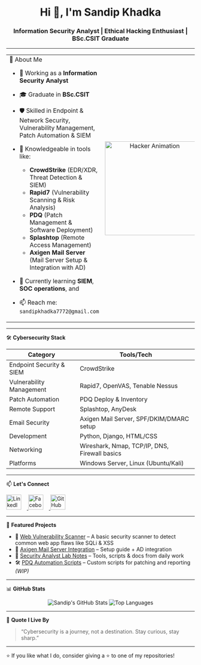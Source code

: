 <!-- GitHub Profile README for sandipkhadka -->

<h1 align="center">Hi 👋, I'm Sandip Khadka</h1>
<h3 align="center">Information Security Analyst | Ethical Hacking Enthusiast | BSc.CSIT Graduate</h3>

---
<table>
  <tr>
    <!-- Left column: About Me -->
    <td width="60%" valign="top">
      🔐 About Me

- 💼 Working as a **Information Security Analyst**
- 🎓 Graduate in **BSc.CSIT**
- 🛡️ Skilled in Endpoint & Network Security, Vulnerability Management, Patch Automation & SIEM
- 🧠 Knowledgeable in tools like:
  - **CrowdStrike** (EDR/XDR, Threat Detection & SIEM)
  - **Rapid7** (Vulnerability Scanning & Risk Analysis)
  - **PDQ** (Patch Management & Software Deployment)
  - **Splashtop** (Remote Access Management)
  - **Axigen Mail Server** (Mail Server Setup & Integration with AD)
- 🌱 Currently learning **SIEM**, **SOC operations**, and
- 📫 Reach me: `sandipkhadka7772@gmail.com`

    </td>
    <!-- Right column: GIF -->
    <td width="40%" align="center">
      <img src="https://media.giphy.com/media/v1.Y2lkPWVjZjA1ZTQ3b3VnaXI2ZW40MGhjbzJ2cnp2YjJ6Ym0yZm1xMXd2M2dicGptdDB6NCZlcD12MV9naWZzX3NlYXJjaCZjdD1n/78XCFBGOlS6keY1Bil/giphy.gif" width="250" alt="Hacker Animation"/>
    </td>
  </tr>
</table>




---

🛠️ **Cybersecurity Stack**

| Category                 | Tools/Tech                                                                 |
|--------------------------|----------------------------------------------------------------------------|
| Endpoint Security & SIEM | CrowdStrike                                                                |
| Vulnerability Management | Rapid7, OpenVAS, Tenable Nessus                                            |
| Patch Automation         | PDQ Deploy & Inventory                                                     |
| Remote Support           | Splashtop, AnyDesk                                                         |
| Email Security           | Axigen Mail Server, SPF/DKIM/DMARC setup                                   |
| Development              | Python, Django, HTML/CSS                                                   |
| Networking               | Wireshark, Nmap, TCP/IP, DNS, Firewall basics                              |
| Platforms                | Windows Server, Linux (Ubuntu/Kali)                                        |

---
📫 **Let's Connect**

<p align="left">
  <a href="https://www.linkedin.com/in/sandip-khadka7772/" target="_blank" rel="noopener noreferrer">
    <img src="https://cdn-icons-png.flaticon.com/512/174/174857.png" alt="LinkedIn" width="40" height="40" style="margin-right:15px;" />
  </a>
  <a href="https://facebook.com/sandipkhadka" target="_blank">
    <img src="https://raw.githubusercontent.com/rahuldkjain/github-profile-readme-generator/master/src/images/icons/Social/facebook.svg" alt="Facebook" width="40" height="40" style="margin-right:15px;" />
  </a>
  <a href="https://github.com/sandip7772" target="_blank">
    <img src="https://cdn3.iconfinder.com/data/icons/inficons/512/github.png" alt="GitHub" width="40" height="40" />
  </a>
</p>



---


📁 **Featured Projects**

- 🔐 [Web Vulnerability Scanner](https://github.com/sandipkhadka/web-vulnerability-scanner) – A basic security scanner to detect common web app flaws like SQLi & XSS
- 📧 [Axigen Mail Server Integration](https://github.com/sandipkhadka/axigen-integration) – Setup guide + AD integration
- 📓 [Security Analyst Lab Notes](https://github.com/sandipkhadka/cybersecurity-lab) – Tools, scripts & docs from daily work
- 🛠️ [PDQ Automation Scripts](https://github.com/sandipkhadka/pdq-scripts) – Custom scripts for patching and reporting *(WIP)*

---


📊 **GitHub Stats**

<p align="center">
  <img src="https://github-readme-stats.vercel.app/api?username=sandipkhadka&show_icons=true&theme=tokyonight" alt="Sandip's GitHub Stats" />
  <img src="https://github-readme-stats.vercel.app/api/top-langs/?username=sandipkhadka&layout=compact&theme=tokyonight" alt="Top Languages" />
</p>

---


🧠 **Quote I Live By**

> “Cybersecurity is a journey, not a destination. Stay curious, stay sharp.”  


---

⭐️ If you like what I do, consider giving a ⭐️ to one of my repositories!

